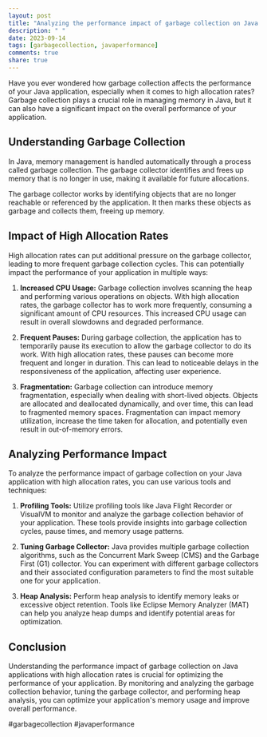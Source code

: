 ```yaml
---
layout: post
title: "Analyzing the performance impact of garbage collection on Java applications with high allocation rates"
description: " "
date: 2023-09-14
tags: [garbagecollection, javaperformance]
comments: true
share: true
---
```


Have you ever wondered how garbage collection affects the performance of your Java application, especially when it comes to high allocation rates? Garbage collection plays a crucial role in managing memory in Java, but it can also have a significant impact on the overall performance of your application.

## Understanding Garbage Collection

In Java, memory management is handled automatically through a process called garbage collection. The garbage collector identifies and frees up memory that is no longer in use, making it available for future allocations.

The garbage collector works by identifying objects that are no longer reachable or referenced by the application. It then marks these objects as garbage and collects them, freeing up memory.

## Impact of High Allocation Rates

High allocation rates can put additional pressure on the garbage collector, leading to more frequent garbage collection cycles. This can potentially impact the performance of your application in multiple ways:

1. **Increased CPU Usage:** Garbage collection involves scanning the heap and performing various operations on objects. With high allocation rates, the garbage collector has to work more frequently, consuming a significant amount of CPU resources. This increased CPU usage can result in overall slowdowns and degraded performance.

2. **Frequent Pauses:** During garbage collection, the application has to temporarily pause its execution to allow the garbage collector to do its work. With high allocation rates, these pauses can become more frequent and longer in duration. This can lead to noticeable delays in the responsiveness of the application, affecting user experience.

3. **Fragmentation:** Garbage collection can introduce memory fragmentation, especially when dealing with short-lived objects. Objects are allocated and deallocated dynamically, and over time, this can lead to fragmented memory spaces. Fragmentation can impact memory utilization, increase the time taken for allocation, and potentially even result in out-of-memory errors.

## Analyzing Performance Impact

To analyze the performance impact of garbage collection on your Java application with high allocation rates, you can use various tools and techniques:

1. **Profiling Tools:** Utilize profiling tools like Java Flight Recorder or VisualVM to monitor and analyze the garbage collection behavior of your application. These tools provide insights into garbage collection cycles, pause times, and memory usage patterns.

2. **Tuning Garbage Collector:** Java provides multiple garbage collection algorithms, such as the Concurrent Mark Sweep (CMS) and the Garbage First (G1) collector. You can experiment with different garbage collectors and their associated configuration parameters to find the most suitable one for your application.

3. **Heap Analysis:** Perform heap analysis to identify memory leaks or excessive object retention. Tools like Eclipse Memory Analyzer (MAT) can help you analyze heap dumps and identify potential areas for optimization.

## Conclusion

Understanding the performance impact of garbage collection on Java applications with high allocation rates is crucial for optimizing the performance of your application. By monitoring and analyzing the garbage collection behavior, tuning the garbage collector, and performing heap analysis, you can optimize your application's memory usage and improve overall performance.

#garbagecollection #javaperformance